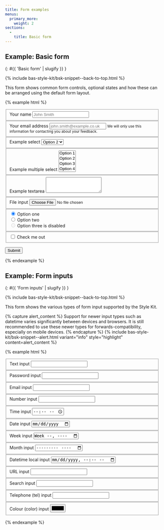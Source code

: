 ```yaml
---
title: Form examples
menus:
  primary_more:
    weight: 2
sections:
  -
    title: Basic form
---
```


## Example: Basic form
{: #{{ 'Basic form' | slugify }} }

{% include bas-style-kit/bsk-snippet--back-to-top.html %}

This form shows common form controls, optional states and how these can be arranged using the default form layout.

{% example html %}
<form>
  <fieldset class="bsk-form-group">
      <label for="basic-form-example-field1">Your name</label>
      <input type="text" class="bsk-form-control" id="basic-form-example-field1" placeholder="John Smith">
  </fieldset>

  <fieldset class="bsk-form-group">
      <label for="basic-form-example-field2">Your email address</label>
      <input type="email" class="bsk-form-control" id="basic-form-example-field2" placeholder="john.smith@example.co.uk">
      <small class="bsk-help-text bsk-text-muted">
        We will only use this information for contacting you about your feedback.
      </small>
  </fieldset>

  <fieldset class="bsk-form-group">
    <label for="basic-form-example-field3">Example select</label>
    <select class="bsk-form-control" id="basic-form-example-field3">
      <option value="1">Option 1</option>
      <option value="2" selected>Option 2</option>
      <option value="3">Option 3</option>
      <option value="4">Option 4</option>
      <option value="5">Option 5</option>
    </select>
  </fieldset>

  <fieldset class="bsk-form-group">
    <label for="basic-form-example-field4">Example multiple select</label>
    <select multiple class="bsk-form-control" id="basic-form-example-field4">
      <option value="1">Option 1</option>
      <option value="2">Option 2</option>
      <option value="3">Option 3</option>
      <option value="4">Option 4</option>
      <option value="5">Option 5</option>
    </select>
  </fieldset>

  <fieldset class="bsk-form-group">
    <label for="basic-form-example-field5">Example textarea</label>
    <textarea class="bsk-form-control" id="basic-form-example-field5" rows="3"></textarea>
  </fieldset>

  <fieldset class="bsk-form-group">
    <label for="basic-form-example-field6">File input</label>
    <input type="file" class="bsk-form-control-file" id="basic-form-example-field6">
  </fieldset>

  <fieldset class="bsk-form-group">
    <div class="bsk-radio">
      <label>
        <input type="radio" name="basic-form-example-field7" id="basic-form-example-field7-a" value="option1" checked>
        Option one
      </label>
    </div>
    <div class="bsk-radio">
      <label>
        <input type="radio" name="basic-form-example-field7" id="basic-form-example-field7-b" value="option2">
        Option two
      </label>
    </div>
    <div class="bsk-radio bsk-disabled">
      <label>
        <input type="radio" name="basic-form-example-field7" id="basic-form-example-field7-c" value="option3" disabled>
        Option three is disabled
      </label>
    </div>
  </fieldset>

  <fieldset class="bsk-form-group">
    <div class="bsk-checkbox">
      <label>
        <input type="checkbox"> Check me out
      </label>
    </div>
  </fieldset>

  <button type="submit" class="bsk-btn bsk-btn-default">Submit</button>
</form>
{% endexample %}

## Example: Form inputs
{: #{{ 'Form inputs' | slugify }} }

{% include bas-style-kit/bsk-snippet--back-to-top.html %}

This form shows the various types of form input supported by the Style Kit.

{% capture alert_content %}
Support for newer input types such as datetime varies significantly between devices and browsers. It is still
recommended to use these newer types for forwards-compatibility, especially on mobile devices.
{% endcapture %}
{% include bas-style-kit/bsk-snippet--alert.html
  variant="info"
  style="highlight"
  content=alert_content
%}

{% example html %}
<form>
  <fieldset class="bsk-form-group">
    <label for="inputs-form-example-field1">Text input</label>
    <input type="text" class="bsk-form-control" id="inputs-form-example-field1">
  </fieldset>
  <fieldset class="bsk-form-group">
    <label for="inputs-form-example-field2">Password input</label>
    <input type="password" class="bsk-form-control" id="inputs-form-example-field2">
  </fieldset>
  <fieldset class="bsk-form-group">
    <label for="inputs-form-example-field3">Email input</label>
    <input type="email" class="bsk-form-control" id="inputs-form-example-field3">
  </fieldset>
  <fieldset class="bsk-form-group">
    <label for="inputs-form-example-field4">Number input</label>
    <input type="number" class="bsk-form-control" id="inputs-form-example-field4">
  </fieldset>
  <fieldset class="bsk-form-group">
    <label for="inputs-form-example-field5">Time input</label>
    <input type="time" class="bsk-form-control" id="inputs-form-example-field5">
  </fieldset>
  <fieldset class="bsk-form-group">
    <label for="inputs-form-example-field6">Date input</label>
    <input type="date" class="bsk-form-control" id="inputs-form-example-field6">
  </fieldset>
  <fieldset class="bsk-form-group">
    <label for="inputs-form-example-field7">Week input</label>
    <input type="week" class="bsk-form-control" id="inputs-form-example-field7">
  </fieldset>
  <fieldset class="bsk-form-group">
    <label for="inputs-form-example-field8">Month input</label>
    <input type="month" class="bsk-form-control" id="inputs-form-example-field8">
  </fieldset>
  <fieldset class="bsk-form-group">
    <label for="inputs-form-example-field9">Datetime local input</label>
    <input type="datetime-local" class="bsk-form-control" id="inputs-form-example-field10">
  </fieldset>
  <fieldset class="bsk-form-group">
    <label for="inputs-form-example-field10">URL input</label>
    <input type="url" class="bsk-form-control" id="inputs-form-example-field10">
  </fieldset>
  <fieldset class="bsk-form-group">
    <label for="inputs-form-example-field11">Search input</label>
    <input type="search" class="bsk-form-control" id="inputs-form-example-field11">
  </fieldset>
  <fieldset class="bsk-form-group">
    <label for="inputs-form-example-field12">Telephone (tel) input</label>
    <input type="tel" class="bsk-form-control" id="inputs-form-example-field12">
  </fieldset>
  <fieldset class="bsk-form-group">
    <label for="inputs-form-example-field13">Colour (color) input</label>
    <input type="color" class="bsk-form-control" id="inputs-form-example-field13">
  </fieldset>
</form>
{% endexample %}
